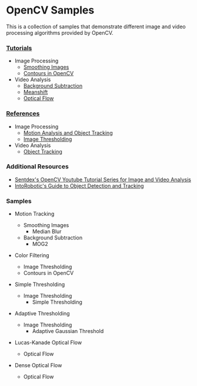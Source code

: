 # OpenCV Samples

This is a collection of samples that demonstrate different image and video processing algorithms provided by OpenCV.

### [Tutorials](http://docs.opencv.org/master/d6/d00/tutorial_py_root.html)
* Image Processing
  * [Smoothing Images](http://docs.opencv.org/master/d4/d13/tutorial_py_filtering.html)
  * [Contours in OpenCV](http://docs.opencv.org/master/d3/d05/tutorial_py_table_of_contents_contours.html)
* Video Analysis
  * [Background Subtraction](http://docs.opencv.org/master/db/d5c/tutorial_py_bg_subtraction.html)
  * [Meanshift](http://docs.opencv.org/master/db/df8/tutorial_py_meanshift.html)
  * [Optical Flow](http://docs.opencv.org/master/d7/d8b/tutorial_py_lucas_kanade.html)

### [References](http://docs.opencv.org/master/modules.html)
* Image Processing
  * [Motion Analysis and Object Tracking](http://docs.opencv.org/master/d7/df3/group__imgproc__motion.html)
  * [Image Thresholding](http://docs.opencv.org/master/d7/d4d/tutorial_py_thresholding.html)
* Video Analysis
  * [Object Tracking](http://docs.opencv.org/master/dc/d6b/group__video__track.html)

### Additional Resources
* [Sentdex's OpenCV Youtube Tutorial Series for Image and Video Analysis](https://www.youtube.com/watch?v=Z78zbnLlPUA&list=PLQVvvaa0QuDdttJXlLtAJxJetJcqmqlQq)
* [IntoRobotic's Guide to Object Detection and Tracking](https://www.intorobotics.com/how-to-detect-and-track-object-with-opencv/)

### Samples
* Motion Tracking
  * Smoothing Images
      * Median Blur
  * Background Subtraction
      * MOG2

* Color Filtering
  * Image Thresholding 
  * Contours in OpenCV

* Simple Thresholding
  * Image Thresholding
    * Simple Thresholding

* Adaptive Thresholding
  * Image Thresholding
    * Adaptive Gaussian Threshold

* Lucas-Kanade Optical Flow
  * Optical Flow

* Dense Optical Flow
  * Optical Flow
